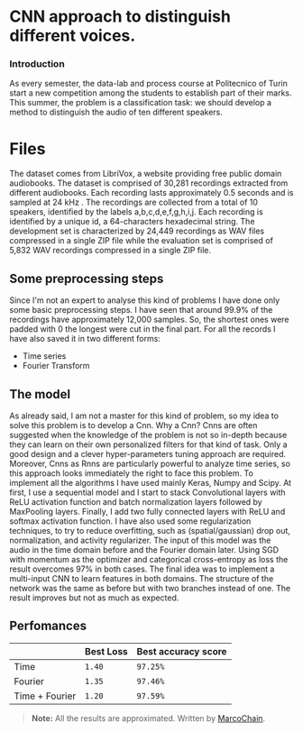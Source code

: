 # CNN approach to distinguish different voices.
### Introduction
As every semester, the data-lab and process course at Politecnico of Turin start a new competition among the students to establish part of their marks. This summer, the problem is a classification task: we should develop a method to distinguish the audio of ten different speakers.  


# Files
The dataset comes from LibriVox, a website providing free public domain audiobooks. The dataset is comprised of 30,281 recordings extracted from different audiobooks. Each recording lasts approximately 0.5 seconds and is sampled at 24 kHz . The recordings are collected from a total of 10 speakers, identified by the labels a,b,c,d,e,f,g,h,i,j. Each recording is identified by a unique id, a 64-characters hexadecimal string. The development set is characterized by 24,449 recordings as WAV files compressed in a single ZIP file while the evaluation set is comprised of 5,832 WAV recordings compressed in a single ZIP file.


## Some preprocessing steps

Since I'm not an expert to analyse this kind of problems I have done only some basic preprocessing steps. I have seen that around 99.9% of the recordings have approximately 12,000 samples. So, the shortest ones were padded with 0 the longest were cut in the final part. For all the records I have also saved it in two different forms:

-   Time series
-   Fourier Transform

## The model

As already said, I am not a master for this kind of problem, so my idea to solve this problem is to develop a Cnn. Why a Cnn? Cnns are often suggested when the knowledge of the problem is not so in-depth because they can learn on their own personalized filters for that kind of task. Only a good design and a clever hyper-parameters tuning approach are required. Moreover, Cnns as Rnns are particularly powerful to analyze time series, so this approach looks immediately the right to face this problem. To implement all the algorithms I have used mainly Keras, Numpy and Scipy.
At first, I use a sequential model and I start to stack Convolutional layers with ReLU activation function and batch normalization layers followed by MaxPooling layers. Finally, I add two fully connected layers with ReLU and softmax activation function. I have also used some regularization techniques, to try to reduce overfitting, such as (spatial/gaussian) drop out, normalization, and activity regularizer.
The input of this model was the audio in the time domain before and the Fourier domain later. Using SGD with momentum as the optimizer and categorical cross-entropy as loss the result overcomes 97% in both cases.
The final idea was to implement a multi-input CNN to learn features in both domains. The structure of the network was the same as before but with two branches instead of one. The result improves but not as much as expected.

## Perfomances



|                |Best Loss|Best accuracy score|
|----------------|-------------------------------|-----------------------------|
|Time|`1.40`            |`97.25%`           |
|Fourier|`1.35`            |`97.46%`             |
|Time + Fourier         |`1.20`|`97.59%` |

> **Note:** All the results are approximated.
 Written by [MarcoChain](https://www.linkedin.com/in/marcogullotto/).


